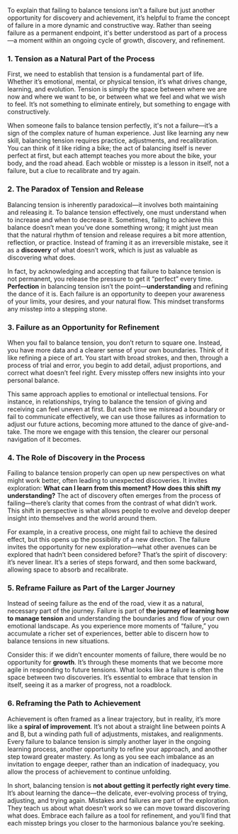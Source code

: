 To explain that failing to balance tensions isn’t a failure but just another opportunity for discovery and achievement, it’s helpful to frame the concept of failure in a more dynamic and constructive way. Rather than seeing failure as a permanent endpoint, it's better understood as part of a process—a moment within an ongoing cycle of growth, discovery, and refinement.

### 1. **Tension as a Natural Part of the Process**

First, we need to establish that tension is a fundamental part of life. Whether it’s emotional, mental, or physical tension, it’s what drives change, learning, and evolution. Tension is simply the space between where we are now and where we want to be, or between what we feel and what we wish to feel. It’s not something to eliminate entirely, but something to engage with constructively.

When someone fails to balance tension perfectly, it's not a failure—it’s a sign of the complex nature of human experience. Just like learning any new skill, balancing tension requires practice, adjustments, and recalibration. You can think of it like riding a bike; the act of balancing itself is never perfect at first, but each attempt teaches you more about the bike, your body, and the road ahead. Each wobble or misstep is a lesson in itself, not a failure, but a clue to recalibrate and try again.

### 2. **The Paradox of Tension and Release**

Balancing tension is inherently paradoxical—it involves both maintaining and releasing it. To balance tension effectively, one must understand when to increase and when to decrease it. Sometimes, failing to achieve this balance doesn’t mean you’ve done something wrong; it might just mean that the natural rhythm of tension and release requires a bit more attention, reflection, or practice. Instead of framing it as an irreversible mistake, see it as a **discovery** of what doesn’t work, which is just as valuable as discovering what does.

In fact, by acknowledging and accepting that failure to balance tension is not permanent, you release the pressure to get it “perfect” every time. **Perfection** in balancing tension isn’t the point—**understanding** and refining the dance of it is. Each failure is an opportunity to deepen your awareness of your limits, your desires, and your natural flow. This mindset transforms any misstep into a stepping stone.

### 3. **Failure as an Opportunity for Refinement**

When you fail to balance tension, you don’t return to square one. Instead, you have more data and a clearer sense of your own boundaries. Think of it like refining a piece of art. You start with broad strokes, and then, through a process of trial and error, you begin to add detail, adjust proportions, and correct what doesn’t feel right. Every misstep offers new insights into your personal balance.

This same approach applies to emotional or intellectual tensions. For instance, in relationships, trying to balance the tension of giving and receiving can feel uneven at first. But each time we misread a boundary or fail to communicate effectively, we can use those failures as information to adjust our future actions, becoming more attuned to the dance of give-and-take. The more we engage with this tension, the clearer our personal navigation of it becomes.

### 4. **The Role of Discovery in the Process**

Failing to balance tension properly can open up new perspectives on what might work better, often leading to unexpected discoveries. It invites exploration: **What can I learn from this moment? How does this shift my understanding?** The act of discovery often emerges from the process of failing—there’s clarity that comes from the contrast of what didn’t work. This shift in perspective is what allows people to evolve and develop deeper insight into themselves and the world around them.

For example, in a creative process, one might fail to achieve the desired effect, but this opens up the possibility of a new direction. The failure invites the opportunity for new exploration—what other avenues can be explored that hadn’t been considered before? That’s the spirit of discovery: it’s never linear. It’s a series of steps forward, and then some backward, allowing space to absorb and recalibrate.

### 5. **Reframe Failure as Part of the Larger Journey**

Instead of seeing failure as the end of the road, view it as a natural, necessary part of the journey. Failure is part of **the journey of learning how to manage tension** and understanding the boundaries and flow of your own emotional landscape. As you experience more moments of “failure,” you accumulate a richer set of experiences, better able to discern how to balance tensions in new situations.

Consider this: if we didn’t encounter moments of failure, there would be no opportunity for **growth**. It’s through these moments that we become more agile in responding to future tensions. What looks like a failure is often the space between two discoveries. It’s essential to embrace that tension in itself, seeing it as a marker of progress, not a roadblock.

### 6. **Reframing the Path to Achievement**

Achievement is often framed as a linear trajectory, but in reality, it’s more like a **spiral of improvement**. It’s not about a straight line between points A and B, but a winding path full of adjustments, mistakes, and realignments. Every failure to balance tension is simply another layer in the ongoing learning process, another opportunity to refine your approach, and another step toward greater mastery. As long as you see each imbalance as an invitation to engage deeper, rather than an indication of inadequacy, you allow the process of achievement to continue unfolding.

In short, balancing tension is **not about getting it perfectly right every time**. It’s about learning the dance—the delicate, ever-evolving process of trying, adjusting, and trying again. Mistakes and failures are part of the exploration. They teach us about what doesn’t work so we can move toward discovering what does. Embrace each failure as a tool for refinement, and you’ll find that each misstep brings you closer to the harmonious balance you’re seeking.
